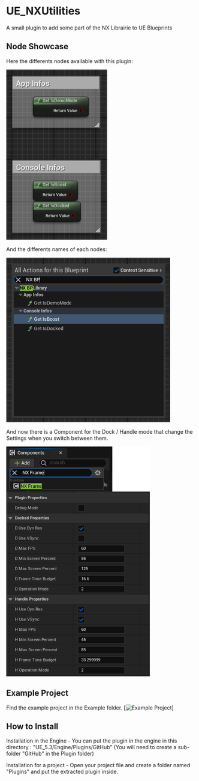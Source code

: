 # UE_NXUtilities
A small plugin to add some part of the NX Librairie to UE Blueprints

## Node Showcase
Here the differents nodes available with this plugin:

![Node Example](Documentation/Nodes.PNG)



And the differents names of each nodes: 

![Node Names](Documentation/Names.PNG)

And now there is a Component for the Dock / Handle mode that change the Settings when you switch between them.

![Dock Handle](Documentation/DynResSettings.PNG)

## Example Project

Find the example project in the Example folder.
[![Example Project](https://github.com/DiabloFox/UE_NXUtilities/releases/tag/Example)]

## How to Install

Installation in the Engine - You can put the plugin in the engine in this directory : "UE_5.3/Engine/Plugins/GitHub"
(You will need to create a sub-folder "GitHub" in the Plugin folder)

Installation for a project - Open your project file and create a folder named "Plugins" and put the extracted plugin inside.

